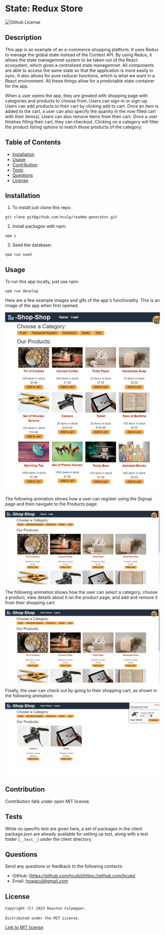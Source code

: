# State: Redux Store

![Github License](https://img.shields.io/badge/license-MIT-brightgreen)

## Description

This app is an example of an e-commerce shopping platform. It uses Redux to manage the global state instead of the Context API. By using Redux, it allows the state managemnet system to be taken out of the React ecosystem, which gives a centralized state managemnet. All components are able to access the same state so that the application is more easily in sync. It also allows for pure reducer functions, which is what we want in a React environment. All these things allow for a
predictable state container for the app.

When a user opens the app, they are greated with shopping page with categories and products to choose from. Users can sign-in or sign-up. Users can add products to their cart by clicking add to cart. Once an item is added to the cart, a user can also specify the quanity in the now filled cart with their item(s). Users can also remove items from their cart. Once a user finishes filling their cart, they can checkout. Clicking on a category will filter the product listing options to match those products of the category.

## Table of Contents

- [Installation](#installation)
- [Usage](#usage)
- [Contribution](#contribution)
- [Tests](#test)
- [Questions](#questions)
- [License](#license)

## Installation

1. To install just clone this repo:

```
git clone git@github.com:hculp/readme-generator.git
```

2. Install packages with npm:

```
npm i
```

3. Seed the database:

```
npm run seed
```

## Usage

To run this app locally, just use npm:

```
npm run develop
```

Here are a few example images and gifs of the app's functionality.
This is an image of the app when first opened.

![image of app when initially opened](./assets/images/reduxstore-example-landing-page.png)

The following animation shows how a user can register using the Signup page and then navigate to the Products page:

![A user registers on the Signup page and then navigates to the Products page, which displays images and descriptions of products.](./assets/images/22-state-homework-demo-01.gif)

The following animation shows how the user can select a category, choose a product, view details about it on the product page, and add and remove it from their shopping cart:

![The user selects a category, chooses a product, views details about it on the product page, and adds it to and removes it from their shopping cart.](./assets/images/22-state-homework-demo-02.gif)

Finally, the user can check out by going to their shopping cart, as shown in the following animation:

![The user checks out by going to their shopping cart.](./assets/images/22-state-homework-demo-03.gif)

## Contribution

Contribution falls under open MIT license.

## Tests

While no specific test are given here, a set of packages in the client package.json are already available for setting up test, along with a test folder (`__test__`) under the client directory.

## Questions

Send any questions or feedback to the following contacts:

- GitHub: [https://github.com/hculp](https://github.com/hculp)
- Email: [howacul@gmail.com](mailto:howacul@gmail.com)

## License

    Copyright (C) 2023 Houston Culpepper.

    Distributed under the MIT License.

[Link to MIT license](https://choosealicense.com/licenses/mit)
